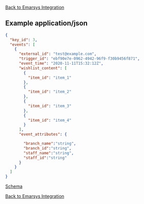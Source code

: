 [Back to Emarsys Integration](/emarsysIntegration.md)

## Example application/json
```json
{
  "key_id": 3,
  "events": [
    {
      "external_id": "test@example.com",
      "trigger_id": "ebf90e7e-0962-4942-96f9-f30b9456f871",
      "event_time": "2020-11-11T15:32:12Z",
      "wishlist_content": [
        {
          "item_id": "item_1"
        },
        {
          "item_id": "item_2"
        },
        {
          "item_id": "item_3"
        },
        {
          "item_id": "item_4"
        }
      ],
      "event_attributes": {

        "branch_name":"string",
        "branch_id":"string",
        "staff_name":"string",
        "staff_id":"string"
      }
    }
  ]
}

```
[Schema](emarsysPayloadSchema.md#emarsys-payload-schema)

[Back to Emarsys Integration](/emarsysIntegration.md)

